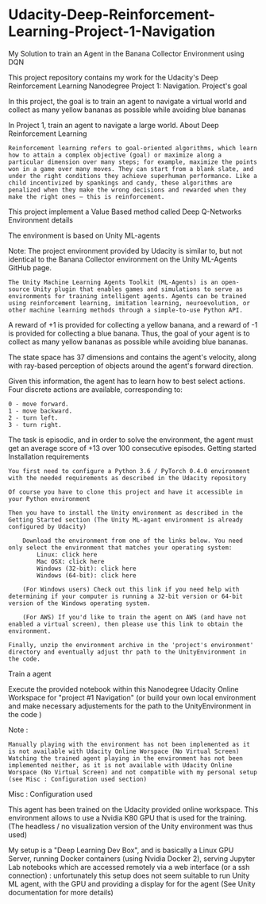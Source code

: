 # Udacity-Deep-Reinforcement-Learning-Project-1-Navigation
My Solution to train an Agent in the Banana Collector Environment using DQN


This project repository contains my work for the Udacity's Deep Reinforcement Learning Nanodegree Project 1: Navigation.
Project's goal

In this project, the goal is to train an agent to navigate a virtual world and collect as many yellow bananas as possible while avoiding blue bananas

In Project 1, train an agent to navigate a large world.
About Deep Reinforcement Learning

    Reinforcement learning refers to goal-oriented algorithms, which learn how to attain a complex objective (goal) or maximize along a particular dimension over many steps; for example, maximize the points won in a game over many moves. They can start from a blank slate, and under the right conditions they achieve superhuman performance. Like a child incentivized by spankings and candy, these algorithms are penalized when they make the wrong decisions and rewarded when they make the right ones – this is reinforcement.

This project implement a Value Based method called Deep Q-Networks
Environment details

The environment is based on Unity ML-agents

Note: The project environment provided by Udacity is similar to, but not identical to the Banana Collector environment on the Unity ML-Agents GitHub page.

    The Unity Machine Learning Agents Toolkit (ML-Agents) is an open-source Unity plugin that enables games and simulations to serve as environments for training intelligent agents. Agents can be trained using reinforcement learning, imitation learning, neuroevolution, or other machine learning methods through a simple-to-use Python API.

A reward of +1 is provided for collecting a yellow banana, and a reward of -1 is provided for collecting a blue banana. Thus, the goal of your agent is to collect as many yellow bananas as possible while avoiding blue bananas.

The state space has 37 dimensions and contains the agent's velocity, along with ray-based perception of objects around the agent's forward direction.

Given this information, the agent has to learn how to best select actions. Four discrete actions are available, corresponding to:

    0 - move forward.
    1 - move backward.
    2 - turn left.
    3 - turn right.

The task is episodic, and in order to solve the environment, the agent must get an average score of +13 over 100 consecutive episodes.
Getting started
Installation requirements

    You first need to configure a Python 3.6 / PyTorch 0.4.0 environment with the needed requirements as described in the Udacity repository

    Of course you have to clone this project and have it accessible in your Python environment

    Then you have to install the Unity environment as described in the Getting Started section (The Unity ML-agant environment is already configured by Udacity)

        Download the environment from one of the links below. You need only select the environment that matches your operating system:
            Linux: click here
            Mac OSX: click here
            Windows (32-bit): click here
            Windows (64-bit): click here

        (For Windows users) Check out this link if you need help with determining if your computer is running a 32-bit version or 64-bit version of the Windows operating system.

        (For AWS) If you'd like to train the agent on AWS (and have not enabled a virtual screen), then please use this link to obtain the environment.

    Finally, unzip the environment archive in the 'project's environment' directory and eventually adjust thr path to the UnityEnvironment in the code.

Train a agent

Execute the provided notebook within this Nanodegree Udacity Online Workspace for "project #1 Navigation" (or build your own local environment and make necessary adjustements for the path to the UnityEnvironment in the code )

Note :

    Manually playing with the environment has not been implemented as it is not available with Udacity Online Worspace (No Virtual Screen)
    Watching the trained agent playing in the environment has not been implemented neither, as it is not available with Udacity Online Worspace (No Virtual Screen) and not compatible with my personal setup (see Misc : Configuration used section)

Misc : Configuration used

This agent has been trained on the Udacity provided online workspace. This environment allows to use a Nvidia K80 GPU that is used for the training. (The headless / no visualization version of the Unity environment was thus used)

My setup is a "Deep Learning Dev Box", and is basically a Linux GPU Server, running Docker containers (using Nvidia Docker 2), serving Jupyter Lab notebooks which are accessed remotely via a web interface (or a ssh connection) : unfortunately this setup does not seem suitable to run Unity ML agent, with the GPU and providing a display for for the agent (See Unity documentation for more details)
